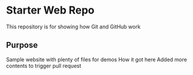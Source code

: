 # Starter Web Repo

This repository is for showing how Git and GitHub work

## Purpose

Sample website with plenty of files for demos
How it got here
Added more contents to trigger pull request
